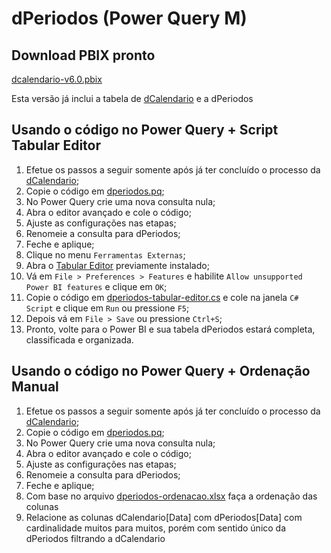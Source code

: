 # dPeriodos (Power Query M)

## Download PBIX pronto
[dcalendario-v6.0.pbix](https://github.com/alisonpezzott/dcalendario-powerquery/releases/tag/v6.0) 

Esta versão já inclui a tabela de [dCalendario](https://github.com/alisonpezzott/dcalendario-powerquery) e a dPeriodos 

## Usando o código no Power Query + Script Tabular Editor
1. Efetue os passos a seguir somente após já ter concluído o processo da [dCalendario](https://github.com/alisonpezzott/dcalendario-powerquery);
2. Copie o código em [dperiodos.pq](dperiodos.pq);
3. No Power Query crie uma nova consulta nula;
4. Abra o editor avançado e cole o código;
5. Ajuste as configurações nas etapas;
6. Renomeie a consulta para dPeriodos;
7. Feche e aplique;
8. Clique no menu `Ferramentas Externas`;
9. Abra o [Tabular Editor](https://www.sqlbi.com/tools/tabular-editor) previamente instalado;
10. Vá em `File > Preferences > Features` e habilite `Allow unsupported Power BI features` e clique em `OK`;
11. Copie o código em [dperiodos-tabular-editor.cs](dperiodos-tabular-editor.cs) e cole na janela `C# Script` e clique em `Run` ou pressione `F5`;
12. Depois vá em `File > Save` ou pressione `Ctrl+S`;
13. Pronto, volte para o Power BI e sua tabela dPeriodos estará completa, classificada e organizada.

## Usando o código no Power Query + Ordenação Manual
1. Efetue os passos a seguir somente após já ter concluído o processo da [dCalendario](https://github.com/alisonpezzott/dcalendario-powerquery);
2. Copie o código em [dperiodos.pq](dperiodos.pq);
3. No Power Query crie uma nova consulta nula;
4. Abra o editor avançado e cole o código;
5. Ajuste as configurações nas etapas;
6. Renomeie a consulta para dPeriodos;
7. Feche e aplique;
8. Com base no arquivo [dperiodos-ordenacao.xlsx](dperiodos-ordenacao.xlsx) faça a ordenação das colunas
9. Relacione as colunas dCalendario[Data] com dPeriodos[Data] com cardinalidade muitos para muitos, porém com sentido único da dPeriodos filtrando a dCalendario


